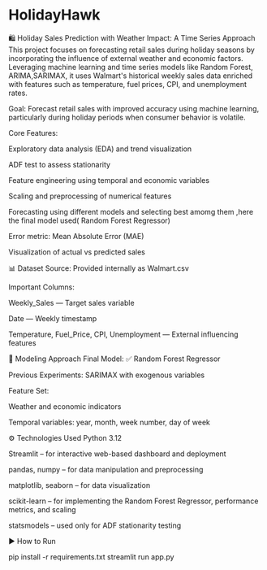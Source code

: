 # HolidayHawk

🛍️ Holiday Sales Prediction with Weather Impact: A Time Series Approach
This project focuses on forecasting retail sales during holiday seasons by incorporating the influence of external weather and economic factors. Leveraging machine learning and time series models like Random Forest, ARIMA,SARIMAX, it uses Walmart's historical weekly sales data enriched with features such as temperature, fuel prices, CPI, and unemployment rates.

Goal:
Forecast retail sales with improved accuracy using machine learning, particularly during holiday periods when consumer behavior is volatile.

Core Features:

Exploratory data analysis (EDA) and trend visualization

ADF test to assess stationarity

Feature engineering using temporal and economic variables

Scaling and preprocessing of numerical features

Forecasting using different models and selecting best amomg them ,here the final model used( Random Forest Regressor)

Error metric: Mean Absolute Error (MAE)

Visualization of actual vs predicted sales


📊 Dataset
Source: Provided internally as Walmart.csv

Important Columns:

Weekly_Sales — Target sales variable

Date — Weekly timestamp

Temperature, Fuel_Price, CPI, Unemployment — External influencing features


🧠 Modeling Approach
Final Model: ✅ Random Forest Regressor

Previous Experiments: SARIMAX with exogenous variables

Feature Set:

Weather and economic indicators

Temporal variables: year, month, week number, day of week


⚙️ Technologies Used
Python 3.12

Streamlit – for interactive web-based dashboard and deployment

pandas, numpy – for data manipulation and preprocessing

matplotlib, seaborn – for data visualization

scikit-learn – for implementing the Random Forest Regressor, performance metrics, and scaling

statsmodels – used only for ADF stationarity testing


▶️ How to Run

pip install -r requirements.txt
streamlit run app.py

